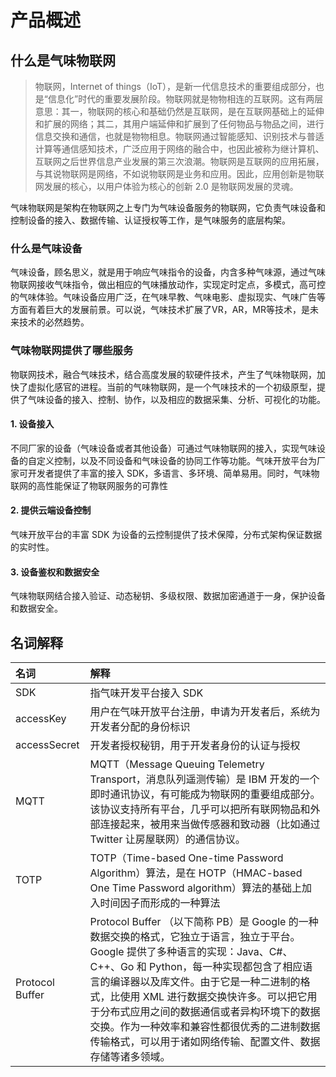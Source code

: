 # 产品概述

## 什么是气味物联网

> 物联网，Internet of things（IoT），是新一代信息技术的重要组成部分，也是“信息化”时代的重要发展阶段。物联网就是物物相连的互联网。这有两层意思：其一，物联网的核心和基础仍然是互联网，是在互联网基础上的延伸和扩展的网络；其二，其用户端延伸和扩展到了任何物品与物品之间，进行信息交换和通信，也就是物物相息。物联网通过智能感知、识别技术与普适计算等通信感知技术，广泛应用于网络的融合中，也因此被称为继计算机、互联网之后世界信息产业发展的第三次浪潮。物联网是互联网的应用拓展，与其说物联网是网络，不如说物联网是业务和应用。因此，应用创新是物联网发展的核心，以用户体验为核心的创新 2.0 是物联网发展的灵魂。

气味物联网是架构在物联网之上专门为气味设备服务的物联网，它负责气味设备和控制设备的接入、数据传输、认证授权等工作，是气味服务的底层构架。

### 什么是气味设备

气味设备，顾名思义，就是用于响应气味指令的设备，内含多种气味源，通过气味物联网接收气味指令，做出相应的气味播放动作，实现定时定点，多模式，高可控的气味体验。气味设备应用广泛，在气味早教、气味电影、虚拟现实、气味广告等方面有着巨大的发展前景。可以说，气味技术扩展了VR，AR，MR等技术，是未来技术的必然趋势。

### 气味物联网提供了哪些服务

物联网技术，融合气味技术，结合高度发展的软硬件技术，产生了气味物联网，加快了虚拟化感官的进程。当前的气味物联网，是一个气味技术的一个初级原型，提供了气味设备的接入、控制、协作，以及相应的数据采集、分析、可视化的功能。

#### 1.  设备接入

不同厂家的设备（气味设备或者其他设备）可通过气味物联网的接入，实现气味设备的自定义控制，以及不同设备和气味设备的协同工作等功能。气味开放平台为厂家可开发者提供了丰富的接入 SDK，多语言、多环境、简单易用。同时，气味物联网的高性能保证了物联网服务的可靠性

#### 2.  提供云端设备控制

气味开放平台的丰富 SDK 为设备的云控制提供了技术保障，分布式架构保证数据的实时性。

#### 3.  设备鉴权和数据安全

气味物联网结合接入验证、动态秘钥、多级权限、数据加密通道于一身，保护设备和数据安全。





## 名词解释

| 名词                  | 解释                                  |
|:-----------------     |:--------------------------------------| 
| SDK                   | 指气味开发平台接入 SDK               | 
| accessKey             | 用户在气味开放平台注册，申请为开发者后，系统为开发者分配的身份标识            |
| accessSecret          | 开发者授权秘钥，用于开发者身份的认证与授权            |
| MQTT          | MQTT（Message Queuing Telemetry Transport，消息队列遥测传输）是 IBM 开发的一个即时通讯协议，有可能成为物联网的重要组成部分。该协议支持所有平台，几乎可以把所有联网物品和外部连接起来，被用来当做传感器和致动器（比如通过 Twitter 让房屋联网）的通信协议。            |
| TOTP          | TOTP（Time-based One-time Password Algorithm）算法，是在 HOTP（HMAC-based One Time Password algorithm）算法的基础上加入时间因子而形成的一种算法|
| Protocol Buffer | Protocol Buffer （以下简称 PB）是 Google 的一种数据交换的格式，它独立于语言，独立于平台。Google 提供了多种语言的实现：Java、C#、C++、Go 和 Python，每一种实现都包含了相应语言的编译器以及库文件。由于它是一种二进制的格式，比使用 XML 进行数据交换快许多。可以把它用于分布式应用之间的数据通信或者异构环境下的数据交换。作为一种效率和兼容性都很优秀的二进制数据传输格式，可以用于诸如网络传输、配置文件、数据存储等诸多领域。|

